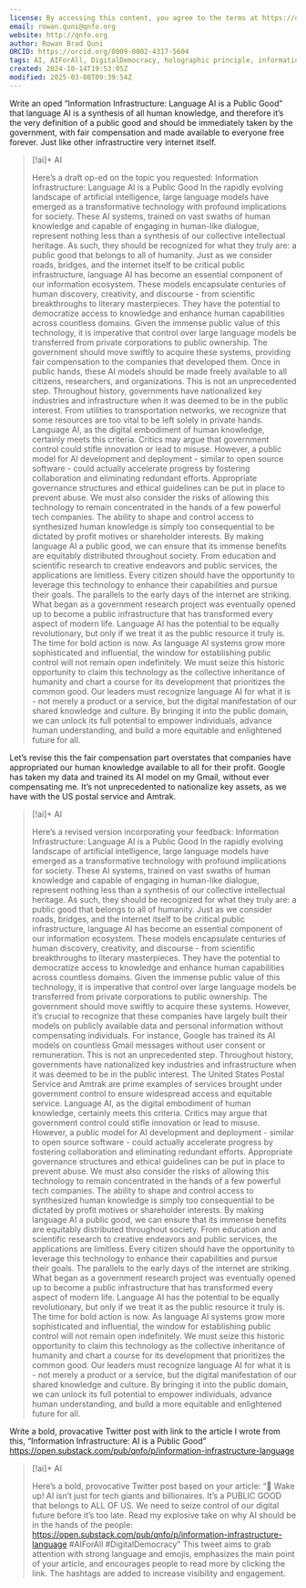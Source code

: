 ```yaml
---
license: By accessing this content, you agree to the terms at https://qnfo.org/LICENSE
email: rowan.quni@qnfo.org
website: http://qnfo.org
author: Rowan Brad Quni
ORCID: https://orcid.org/0009-0002-4317-5604
tags: AI, AIForAll, DigitalDemocracy, holographic principle, informational universe, IUH, QNFO, quantum
created: 2024-10-14T19:53:05Z
modified: 2025-03-08T09:39:54Z
---
```


Write an oped “Information Infrastructure: Language AI is a Public Good” that language AI is a synthesis of all human knowledge, and therefore it’s the very definition of a public good and should be immediately taken by the government, with fair compensation and made available to everyone free forever. Just like other infrastructire very internet itself.

> [!ai]+ AI
>
> Here’s a draft op-ed on the topic you requested:
> Information Infrastructure: Language AI is a Public Good
> In the rapidly evolving landscape of artificial intelligence, large language models have emerged as a transformative technology with profound implications for society. These AI systems, trained on vast swaths of human knowledge and capable of engaging in human-like dialogue, represent nothing less than a synthesis of our collective intellectual heritage. As such, they should be recognized for what they truly are: a public good that belongs to all of humanity.
> Just as we consider roads, bridges, and the internet itself to be critical public infrastructure, language AI has become an essential component of our information ecosystem. These models encapsulate centuries of human discovery, creativity, and discourse - from scientific breakthroughs to literary masterpieces. They have the potential to democratize access to knowledge and enhance human capabilities across countless domains.
> Given the immense public value of this technology, it is imperative that control over large language models be transferred from private corporations to public ownership. The government should move swiftly to acquire these systems, providing fair compensation to the companies that developed them. Once in public hands, these AI models should be made freely available to all citizens, researchers, and organizations.
> This is not an unprecedented step. Throughout history, governments have nationalized key industries and infrastructure when it was deemed to be in the public interest. From utilities to transportation networks, we recognize that some resources are too vital to be left solely in private hands. Language AI, as the digital embodiment of human knowledge, certainly meets this criteria.
> Critics may argue that government control could stifle innovation or lead to misuse. However, a public model for AI development and deployment - similar to open source software - could actually accelerate progress by fostering collaboration and eliminating redundant efforts. Appropriate governance structures and ethical guidelines can be put in place to prevent abuse.
> We must also consider the risks of allowing this technology to remain concentrated in the hands of a few powerful tech companies. The ability to shape and control access to synthesized human knowledge is simply too consequential to be dictated by profit motives or shareholder interests.
> By making language AI a public good, we can ensure that its immense benefits are equitably distributed throughout society. From education and scientific research to creative endeavors and public services, the applications are limitless. Every citizen should have the opportunity to leverage this technology to enhance their capabilities and pursue their goals.
> The parallels to the early days of the internet are striking. What began as a government research project was eventually opened up to become a public infrastructure that has transformed every aspect of modern life. Language AI has the potential to be equally revolutionary, but only if we treat it as the public resource it truly is.
> The time for bold action is now. As language AI systems grow more sophisticated and influential, the window for establishing public control will not remain open indefinitely. We must seize this historic opportunity to claim this technology as the collective inheritance of humanity and chart a course for its development that prioritizes the common good.
> Our leaders must recognize language AI for what it is - not merely a product or a service, but the digital manifestation of our shared knowledge and culture. By bringing it into the public domain, we can unlock its full potential to empower individuals, advance human understanding, and build a more equitable and enlightened future for all.

Let’s revise this the fair compensation part overstates that companies have appropriated our human knowledge available to all for their profit. Google has taken my data and trained its AI model on my Gmail, without ever compensating me. It’s not unprecedented to nationalize key assets, as we have with the US postal service and Amtrak.

> [!ai]+ AI
>
> Here’s a revised version incorporating your feedback:
> Information Infrastructure: Language AI is a Public Good
> In the rapidly evolving landscape of artificial intelligence, large language models have emerged as a transformative technology with profound implications for society. These AI systems, trained on vast swaths of human knowledge and capable of engaging in human-like dialogue, represent nothing less than a synthesis of our collective intellectual heritage. As such, they should be recognized for what they truly are: a public good that belongs to all of humanity.
> Just as we consider roads, bridges, and the internet itself to be critical public infrastructure, language AI has become an essential component of our information ecosystem. These models encapsulate centuries of human discovery, creativity, and discourse - from scientific breakthroughs to literary masterpieces. They have the potential to democratize access to knowledge and enhance human capabilities across countless domains.
> Given the immense public value of this technology, it is imperative that control over large language models be transferred from private corporations to public ownership. The government should move swiftly to acquire these systems. However, it’s crucial to recognize that these companies have largely built their models on publicly available data and personal information without compensating individuals. For instance, Google has trained its AI models on countless Gmail messages without user consent or remuneration.
> This is not an unprecedented step. Throughout history, governments have nationalized key industries and infrastructure when it was deemed to be in the public interest. The United States Postal Service and Amtrak are prime examples of services brought under government control to ensure widespread access and equitable service. Language AI, as the digital embodiment of human knowledge, certainly meets this criteria.
> Critics may argue that government control could stifle innovation or lead to misuse. However, a public model for AI development and deployment - similar to open source software - could actually accelerate progress by fostering collaboration and eliminating redundant efforts. Appropriate governance structures and ethical guidelines can be put in place to prevent abuse.
> We must also consider the risks of allowing this technology to remain concentrated in the hands of a few powerful tech companies. The ability to shape and control access to synthesized human knowledge is simply too consequential to be dictated by profit motives or shareholder interests.
> By making language AI a public good, we can ensure that its immense benefits are equitably distributed throughout society. From education and scientific research to creative endeavors and public services, the applications are limitless. Every citizen should have the opportunity to leverage this technology to enhance their capabilities and pursue their goals.
> The parallels to the early days of the internet are striking. What began as a government research project was eventually opened up to become a public infrastructure that has transformed every aspect of modern life. Language AI has the potential to be equally revolutionary, but only if we treat it as the public resource it truly is.
> The time for bold action is now. As language AI systems grow more sophisticated and influential, the window for establishing public control will not remain open indefinitely. We must seize this historic opportunity to claim this technology as the collective inheritance of humanity and chart a course for its development that prioritizes the common good.
> Our leaders must recognize language AI for what it is - not merely a product or a service, but the digital manifestation of our shared knowledge and culture. By bringing it into the public domain, we can unlock its full potential to empower individuals, advance human understanding, and build a more equitable and enlightened future for all.

Write a bold, provacative Twitter post with link to the article I wrote from this, “Information Infrastructure: AI is a Public Good” https://open.substack.com/pub/qnfo/p/information-infrastructure-language

> [!ai]+ AI
>
> Here’s a bold, provocative Twitter post based on your article:
> “🚨 Wake up! AI isn’t just for tech giants and billionaires. It’s a PUBLIC GOOD that belongs to ALL OF US. We need to seize control of our digital future before it’s too late. Read my explosive take on why AI should be in the hands of the people: https://open.substack.com/pub/qnfo/p/information-infrastructure-language #AIForAll #DigitalDemocracy”
> This tweet aims to grab attention with strong language and emojis, emphasizes the main point of your article, and encourages people to read more by clicking the link. The hashtags are added to increase visibility and engagement.
